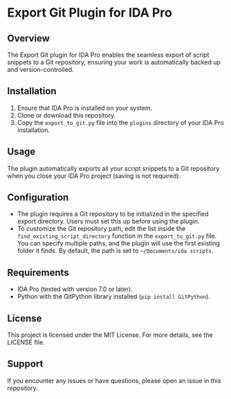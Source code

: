 # Export Git Plugin for IDA Pro

## Overview
The Export Git plugin for IDA Pro enables the seamless export of script snippets to a Git repository, ensuring your work is automatically backed up and version-controlled.

## Installation
1. Ensure that IDA Pro is installed on your system.
2. Clone or download this repository.
3. Copy the `export_to_git.py` file into the `plugins` directory of your IDA Pro installation.

## Usage
The plugin automatically exports all your script snippets to a Git repository when you close your IDA Pro project (saving is not required).

## Configuration
- The plugin requires a Git repository to be initialized in the specified export directory. Users must set this up before using the plugin.
- To customize the Git repository path, edit the list inside the `find_existing_script_directory` function in the `export_to_git.py` file. You can specify multiple paths, and the plugin will use the first existing folder it finds. By default, the path is set to `~/Documents/ida scripts`.

## Requirements
- IDA Pro (tested with version 7.0 or later).
- Python with the GitPython library installed (`pip install GitPython`).

## License
This project is licensed under the MIT License. For more details, see the LICENSE file.

## Support
If you encounter any issues or have questions, please open an issue in this repository.